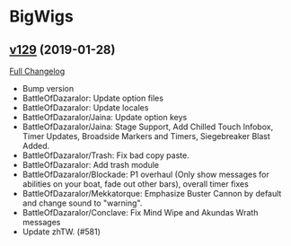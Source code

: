 # BigWigs

## [v129](https://github.com/BigWigsMods/BigWigs/tree/v129) (2019-01-28)
[Full Changelog](https://github.com/BigWigsMods/BigWigs/compare/v128...v129)

- Bump version  
- BattleOfDazaralor: Update option files  
- BattleOfDazaralor: Update locales  
- BattleOfDazaralor/Jaina: Update option keys  
- BattleOfDazaralor/Jaina: Stage Support, Add Chilled Touch Infobox, Timer Updates, Broadside Markers and Timers, Siegebreaker Blast Added.  
- BattleOfDazaralor/Trash: Fix bad copy paste.  
- BattleOfDazaralor: Add trash module  
- BattleOfDazaralor/Blockade: P1 overhaul (Only show messages for abilities on your boat, fade out other bars), overall timer fixes  
- BattleOfDazaralor/Mekkatorque: Emphasize Buster Cannon by default and change sound to "warning".  
- BattleOfDazaralor/Conclave: Fix Mind Wipe and Akundas Wrath messages  
- Update zhTW. (#581)  
